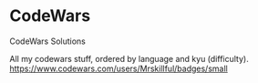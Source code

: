 # CodeWars
CodeWars Solutions

All my codewars stuff, ordered by language and kyu (difficulty).
https://www.codewars.com/users/Mrskillful/badges/small

